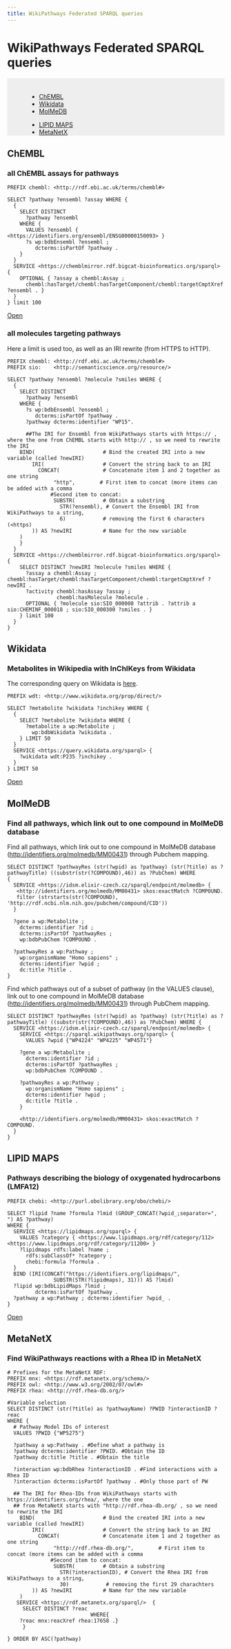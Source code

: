 ```yaml
---
title: WikiPathways Federated SPARQL queries
---
```


<h1>WikiPathways Federated SPARQL queries
      <a href="https://github.com/wikipathways/wikipathways.github.io/edit/main/federated.md" target="_blank">
        <span title="Edit WikiPathways Federated SPARQL queries" style="color: #666; font-size: 0.8em;">
          <i class="fa fa-pencil"></i>
        </span>
      </a>
    </h1>

<div style="background:#eee; padding:20px 0px 0px 50px">
<div class="row">
    <div class="col text-nowrap">
            <ul>
                <li><a href="#chembl">ChEMBL</a></li>
                <li><a href="#wikidata">Wikidata</a></li>
                <li><a href="#molmedb">MolMeDB</a></li>
            </ul>
    </div>
    <div class="col text-nowrap">
            <ul>
                <li><a href="#lipidmaps">LIPID MAPS</a></li>
                <li><a href="#metanetx">MetaNetX</a></li>
            </ul>
    </div>
    <div class="col text-nowrap">
    </div>
</div></div>

<h2 id="chembl">ChEMBL</h2>

<h3>all ChEMBL assays for pathways</h3>

```sparql
PREFIX chembl: <http://rdf.ebi.ac.uk/terms/chembl#>

SELECT ?pathway ?ensembl ?assay WHERE {
  {
    SELECT DISTINCT
      ?pathway ?ensembl
    WHERE {
      VALUES ?ensembl { <https://identifiers.org/ensembl/ENSG00000150093> }
      ?s wp:bdbEnsembl ?ensembl ;
         dcterms:isPartOf ?pathway .
    }
  }
  SERVICE <https://chemblmirror.rdf.bigcat-bioinformatics.org/sparql>  {
    OPTIONAL { ?assay a chembl:Assay ;
      chembl:hasTarget/chembl:hasTargetComponent/chembl:targetCmptXref ?ensembl . }
  }
} limit 100
```

[Open](https://bit.ly/40OKdI1)

<h3>all molecules targeting pathways</h3>

Here a limit is used too, as well as an IRI rewrite (from HTTPS to HTTP).

```sparql
PREFIX chembl: <http://rdf.ebi.ac.uk/terms/chembl#>
PREFIX sio:    <http://semanticscience.org/resource/>

SELECT ?pathway ?ensembl ?molecule ?smiles WHERE {
  {
    SELECT DISTINCT
      ?pathway ?ensembl
    WHERE {
      ?s wp:bdbEnsembl ?ensembl ;
         dcterms:isPartOf ?pathway .
      ?pathway dcterms:identifier "WP15".
      
      ##The IRI for Ensembl from WikiPathways starts with https:// , where the one from ChEMBL starts with http:// , so we need to rewrite the IRI
    BIND(                      # Bind the created IRI into a new variable (called ?newIRI)
        IRI(                   # Convert the string back to an IRI
          CONCAT(              # Concatenate item 1 and 2 together as one string
               "http",        # First item to concat (more items can be added with a comma
              #Second item to concat:
               SUBSTR(         # Obtain a substring
                 STR(?ensembl), # Convert the Ensembl IRI from WikiPathways to a string,
                 6)            # removing the first 6 characters (<https)
        )) AS ?newIRI          # Name for the new variable 
    )
    }
  }
  SERVICE <https://chemblmirror.rdf.bigcat-bioinformatics.org/sparql>  {
    SELECT DISTINCT ?newIRI ?molecule ?smiles WHERE {
      ?assay a chembl:Assay ; chembl:hasTarget/chembl:hasTargetComponent/chembl:targetCmptXref ?newIRI .
      ?activity chembl:hasAssay ?assay ;
                chembl:hasMolecule ?molecule .
      OPTIONAL { ?molecule sio:SIO_000008 ?attrib . ?attrib a sio:CHEMINF_000018 ; sio:SIO_000300 ?smiles . }
    } limit 100
  }
}
```

<h2 id="wikidata">Wikidata</h2>

<h3>Metabolites in Wikipedia with InChIKeys from Wikidata</h3>

The corresponding query on Wikidata is [here](https://www.wikidata.org/wiki/User:Pathwaybot/query_examples#Lists_metabolites_in_WikiPathways_and_InChIKeys_from_Wikidata).

```sparql
PREFIX wdt: <http://www.wikidata.org/prop/direct/>

SELECT ?metabolite ?wikidata ?inchikey WHERE {
  {
    SELECT ?metabolite ?wikidata WHERE {
      ?metabolite a wp:Metabolite ;
        wp:bdbWikidata ?wikidata .
    } LIMIT 50
  }
  SERVICE <https://query.wikidata.org/sparql> {
    ?wikidata wdt:P235 ?inchikey .
  }
} LIMIT 50
```

[Open](https://bit.ly/3j2Dw0T)

<h2 id="molmedb">MolMeDB</h2>

<h3>Find all pathways, which link out to one compound in MolMeDB database</h3>

Find all pathways, which link out to one compound in MolMeDB database (http://identifiers.org/molmedb/MM00431) through Pubchem mapping.

```sparql
SELECT DISTINCT ?pathwayRes (str(?wpid) as ?pathway) (str(?title) as ?pathwayTitle) ((substr(str(?COMPOUND),46)) as ?PubChem) WHERE
{
  SERVICE <https://idsm.elixir-czech.cz/sparql/endpoint/molmedb> {
   <http://identifiers.org/molmedb/MM00431> skos:exactMatch ?COMPOUND.
   filter (strstarts(str(?COMPOUND), 'http://rdf.ncbi.nlm.nih.gov/pubchem/compound/CID'))
  }
  
  ?gene a wp:Metabolite ;
    dcterms:identifier ?id ;
    dcterms:isPartOf ?pathwayRes ;
    wp:bdbPubChem ?COMPOUND .
  
  ?pathwayRes a wp:Pathway ;
    wp:organismName "Homo sapiens" ;
    dcterms:identifier ?wpid ;
    dc:title ?title . 
}
```

Find which pathways out of a subset of pathway (in the VALUES clause), link out to one compound in
MolMeDB database (http://identifiers.org/molmedb/MM00431) through PubChem mapping.

```sparql
SELECT DISTINCT ?pathwayRes (str(?wpid) as ?pathway) (str(?title) as ?pathwayTitle) ((substr(str(?COMPOUND),46)) as ?PubChem) WHERE {
  SERVICE <https://idsm.elixir-czech.cz/sparql/endpoint/molmedb> {
    SERVICE <https://sparql.wikipathways.org/sparql> {
      VALUES ?wpid {"WP4224" "WP4225" "WP4571"}

    ?gene a wp:Metabolite ;
      dcterms:identifier ?id ;
      dcterms:isPartOf ?pathwayRes ;
      wp:bdbPubChem ?COMPOUND .

    ?pathwayRes a wp:Pathway ;
      wp:organismName "Homo sapiens" ;
      dcterms:identifier ?wpid ;
      dc:title ?title .
    }
    
    <http://identifiers.org/molmedb/MM00431> skos:exactMatch ?COMPOUND.
  }
}
```

<h2 id="lipidmaps">LIPID MAPS</h2>

<h3>Pathways describing the biology of oxygenated hydrocarbons (LMFA12)</h3>

```sparql
PREFIX chebi: <http://purl.obolibrary.org/obo/chebi/>

SELECT ?lipid ?name ?formula ?lmid (GROUP_CONCAT(?wpid_;separator=", ") AS ?pathway)
WHERE {
  SERVICE <https://lipidmaps.org/sparql> {
    VALUES ?category { <https://www.lipidmaps.org/rdf/category/112> <https://www.lipidmaps.org/rdf/category/11200> } 
    ?lipidmaps rdfs:label ?name ;
      rdfs:subClassOf* ?category ;
      chebi:formula ?formula .
  }
  BIND (IRI(CONCAT("https://identifiers.org/lipidmaps/",
               SUBSTR(STR(?lipidmaps), 31))) AS ?lmid)
  ?lipid wp:bdbLipidMaps ?lmid ;
         dcterms:isPartOf ?pathway .
  ?pathway a wp:Pathway ; dcterms:identifier ?wpid_ .
}
```

[Open](https://bit.ly/40SG5GQ)

<h2 id="metanetx">MetaNetX</h2>

<h3>Find WikiPathways reactions with a Rhea ID in MetaNetX</h3>

```sparql
# Prefixes for the MetaNetX RDF:
PREFIX mnx: <https://rdf.metanetx.org/schema/>
PREFIX owl: <http://www.w3.org/2002/07/owl#>
PREFIX rhea: <http://rdf.rhea-db.org/>

#Variable selection
SELECT DISTINCT (str(?title) as ?pathwayName) ?PWID ?interactionID ?reac
WHERE {
  # Pathway Model IDs of interest
  VALUES ?PWID {"WP5275"}
  
  ?pathway a wp:Pathway . #Define what a pathway is
  ?pathway dcterms:identifier ?PWID. #Obtain the ID
  ?pathway dc:title ?title . #Obtain the title
  
  ?interaction wp:bdbRhea ?interactionID . #Find interactions with a Rhea ID
  ?interaction dcterms:isPartOf ?pathway . #Only those part of PW
  
  ## The IRI for Rhea-IDs from WikiPathways starts with https://identifiers.org/rhea/, where the one
  ## from MetaNetX starts with "http://rdf.rhea-db.org/ , so we need to rewrite the IRI
    BIND(                      # Bind the created IRI into a new variable (called ?newIRI)
        IRI(                   # Convert the string back to an IRI
          CONCAT(              # Concatenate item 1 and 2 together as one string
               "http://rdf.rhea-db.org/",        # First item to concat (more items can be added with a comma
              #Second item to concat:
               SUBSTR(         # Obtain a substring
                 STR(?interactionID), # Convert the Rhea IRI from WikiPathways to a string,
                 30)            # removing the first 29 charachters
        )) AS ?newIRI          # Name for the new variable 
    )
   SERVICE <https://rdf.metanetx.org/sparql/>  {
     SELECT DISTINCT ?reac
                           WHERE{
    ?reac mnx:reacXref rhea:17658 .}
     }
  
} ORDER BY ASC(?pathway)
```
